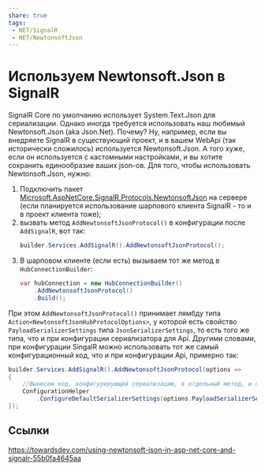 ```yaml
---
share: true
tags:
 - NET/SignalR
 - NET/NewtonsoftJson
---
```

# Используем Newtonsoft.Json в SignalR
SignalR Core по умолчанию использует System.Text.Json для сериализации. Однако иногда требуется использовать наш любимый Newtonsoft.Json (aka Json.Net). Почему? Ну, например, если вы внедряете SignalR в существующий проект, и в вашем WebApi (так исторически сложилось) используется Newtonsoft.Json. А того хуже, если он используется с кастомными настройками, и вы хотите сохранить единообразие ваших json-ов.
Для того, чтобы использовать Newtonsoft.Json, нужно:
1. Подключить пакет [Microsoft.AspNetCore.SignalR.Protocols.NewtonsoftJson](https://www.nuget.org/packages/Microsoft.AspNetCore.SignalR.Protocols.NewtonsoftJson) на сервере (если планируется использование шарпового клиента SignalR - то и в проект клиента тоже);
2. вызвать метод `AddNewtonsoftJsonProtocol()` в конфигурации после `AddSignalR`, вот так:
	```csharp
	builder.Services.AddSignalR().AddNewtonsoftJsonProtocol();
	```
3. В шарповом клиенте (если есть) вызываем тот же метод в `HubConnectionBuilder`:
	```csharp
	var hubConnection = new HubConnectionBuilder()
		.AddNewtonsoftJsonProtocol()
		.Build();
	```
	
При этом `AddNewtonsoftJsonProtocol()` принимает лямбду типа `Action<NewtonsoftJsonHubProtocolOptions>`, у которой есть свойство `PayloadSerializerSettings` типа `JsonSerializerSettings`, то есть того же типа, что и при конфигурации сериализатора для Api. Другими словами, при конфигурации SingalR можно использовать тот же самый конфигурационный код, что и при конфигурации Api, примерно так:
```csharp
builder.Services.AddSignalR().AddNewtonsoftJsonProtocol(options => 
{
	//Вынесем код, конфигурирующий сериализацию, в отдельный метод, и применим здесь:
	ConfigurationHelper
		.ConfigureDefaultSerializerSettings(options.PayloadSerializerSettings);
});
```

## Ссылки
https://towardsdev.com/using-newtonsoft-json-in-asp-net-core-and-signalr-55b0fa4645aa
